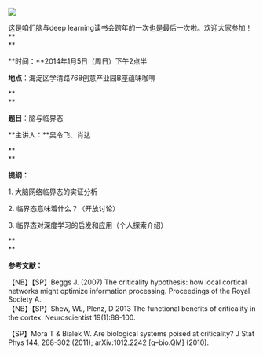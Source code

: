 **![](http://www.swarmagents.cn/files/201306050049_deep_thinkers-1p8fp2c.jpg)**

这是咱们脑与deep learning读书会跨年的一次也是最后一次啦。欢迎大家参加！**  
**

  

**时间：**2014年1月5日（周日）下午2点半  

**地点**：海淀区学清路768创意产业园B座蕴味咖啡

**  
**

**题目**：脑与临界态

  

**主讲人：**吴令飞、肖达

**  
**

**提纲：**  

1\. 大脑网络临界态的实证分析

2\. 临界态意味着什么？（开放讨论）

3\. 临界态对深度学习的启发和应用（个人探索介绍）  

  
**  
**

**参考文献：**

【NB】【SP】Beggs J. (2007) The criticality hypothesis: how local cortical
networks might optimize information processing. Proceedings of the Royal
Society A.  
【NB】【SP】Shew, WL, Plenz, D 2013 The functional benefits of criticality in the
cortex. Neuroscientist 19(1):88-100.  

【SP】Mora T & Bialek W. Are biological systems poised at criticality? J Stat
Phys 144, 268-302 (2011); arXiv:1012.2242 [q–bio.QM] (2010).

  
  

